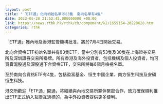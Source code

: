 ```yaml
---
layout: post
title: "「ETF通」北向初始名單涉83隻　南向名單有4隻"
date: 2022-06-28 21:52:45.000000000 +08:00
link: https://news.rthk.hk/rthk/ch/component/k2/1655154-20220628.htm
categories: rthk
---
```


「ETF通」獲內地及香港監管機構批准，將於7月4日開始交易。

北向合資格ETF初始名單共有83隻ETF，當中分別有53隻及30隻在上海證券交易所及深圳證券交易所掛牌。所有香港及海外投資者，包括機構及個人投資者，均可買賣滬股通及深股通下合資格ETF，交易所將每6個月檢視名單。

至於南向合資格ETF有4隻，包括盈富基金、恒生中國企業、南方恒生科技及安碩恒生科技。

港交所歡迎「ETF通」開通，將繼續與內地交易所夥伴緊密合作，致力確保順利推出ETF正式納入互聯互通標的，為中外投資者提供更多便利。
